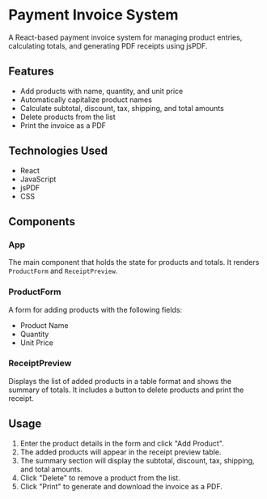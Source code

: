 # Payment Invoice System

A React-based payment invoice system for managing product entries, calculating totals, and generating PDF receipts using jsPDF.

## Features

- Add products with name, quantity, and unit price
- Automatically capitalize product names
- Calculate subtotal, discount, tax, shipping, and total amounts
- Delete products from the list
- Print the invoice as a PDF

## Technologies Used

- React
- JavaScript
- jsPDF
- CSS

## Components

### App

The main component that holds the state for products and totals. It renders `ProductForm` and `ReceiptPreview`.

### ProductForm

A form for adding products with the following fields:

- Product Name
- Quantity
- Unit Price

### ReceiptPreview

Displays the list of added products in a table format and shows the summary of totals. It includes a button to delete products and print the receipt.

## Usage

1. Enter the product details in the form and click "Add Product".
2. The added products will appear in the receipt preview table.
3. The summary section will display the subtotal, discount, tax, shipping, and total amounts.
4. Click "Delete" to remove a product from the list.
5. Click "Print" to generate and download the invoice as a PDF.
